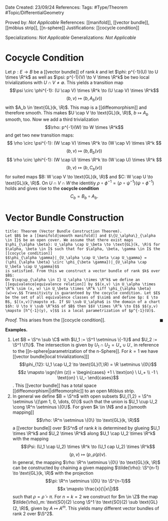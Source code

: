 <div class="topSpace"></div>

Date Created: 23/09/24
References: 
Tags: #Type/Theorem #Topic/DifferentialGeometry

Proved by: <i>Not Applicable</i>
References: [[manifold]], [[vector bundle]], [[möbius strip]], [[n-sphere]]
Justifications: [[cocycle condition]]

Specializations: <i>Not Applicable</i>
Generalizations: <i>Not Applicable</i>

# Cocycle Condition

Let $p: E \to B$ be a [[vector bundle]] of rank $k$ and let $\phi: p^{-1}(U) \to U \times \R^k$ as well as $\psi: p^{-1}(V) \to V \times \R^k$ be two local trivializations with $U \cap V \neq \emptyset$. This yields a transition map $$\psi \circ \phi^{-1}: (U \cap V) \times \R^k \to (U \cap V) \times \R^k$$ $$(b,v) \mapsto (b, A_b(v))$$ with $A_b \in \text{GL}(k, \R)$. This map is a [[diffeomorphism]] and therefore smooth. This makes $U \cap V \to \text{GL}(k, \R)$, $b \mapsto A_b$ smooth, too. Now we add a third trivialization $$\rho: p^{-1}(W) \to W \times \R^k$$ and get two new transition maps:
$$
\rho \circ \psi^{-1}: (W \cap V) \times \R^k \to (W \cap V) \times \R^k
$$
$$
(b, v) \mapsto (b, B_b(v))
$$
$$
\rho \circ \phi^{-1}: (W \cap U) \times \R^k \to (W \cap U) \times \R^k
$$
$$
(b,v) \mapsto (b, C_b(v))
$$
for suited maps $B: W \cap V \to \text{GL}(k, \R)$ and $C: W \cap U \to \text{GL}(k, \R)$. On $U \cap V \cap W$ the identitiy $\rho \circ \phi^{-1} = (\rho \circ \psi^{-1})(\psi \circ \phi^{-1})$ holds and gives rise to the __cocycle condition__
$$C_b = B_b \circ A_b.$$

# Vector Bundle Construction

``` ad-Theorem
title: Theorem (Vector Bundle Construction Theorem).
Let $B$ be a [[manifold|smooth manifold]] and $\{U_\alpha\}_{\alpha \in I}$ be an open cover. We assume that there exist maps $\phi_{\alpha \beta}: U_\alpha \cap U_\beta \to \text{GL}(k, \R)$ for $\alpha, \beta \in I$ such that for $\alpha, \beta, \gamma \in I$ the [[cocycle condition]]
$$\phi_{\alpha \gamma}|_{U_\alpha \cap U_\beta \cap U_\gamma} = (\phi_{\alpha \beta} \circ \phi_{\beta \gamma})|_{U_\alpha \cap U_\beta \cap U_\gamma}$$
is satisfied. From this we construct a vector bundle of rank $k$ over $B$:
On $\sqcup_{\alpha \in I} U_\alpha \times \R^k$ we define an [[equivalence|equivalence relation]] by $$(x,v) \in U_\alpha \times \R^k \sim (x, w) \in U_\beta \times \R^k \iff \phi_{\alpha \beta}(w)=v.$$ Transitivity is guaranteed by the cocycle condition. Let $E$ be the set of all equivalence classes of $\sim$ and define $p: E \to B$, $[(x,v)]\mapsto x$. If $U \sub U_\alpha$ is the domain of a chart $$h: U \to V \sub \R^k$$ of $B$ then $$V \times \R^k \to E$$ $$(y,v) \mapsto [h^{-1}(y), v]$$ is a local parametrization of $p^{-1}(U)$.
```

<i>Proof.</i>
This arises from the [[cocycle condition]].
<span style="float:right;">$\blacksquare$</span>

**Examples.**
1. Let $B = \S^n \sub \C$ with $U_1 := \S^1 \setminus \{-1\}$ and $U_2 := \S^1 \{1\}$. The intersection is given by $U_1 \cap U_2 = U_+ \cup U_-$ in reference to the [[n-sphere|parametrization of the n-Sphere]]. For $k=1$ we have [[vector bundle|local trivializations]]] $$\phi_{12}: U_1 \cap U_2 \to \text{GL}(1,\R) = \R \setminus \{0\}$$ $$z \mapsto \sgn(\Im (z)) = \begin{cases} +1 \ \text{on} \ U_+ \\ -1 \ \text{on} \ U_- \end{cases}$$. This [[vector bundle]] has a total space [[diffeomorphism||diffeomorphic]] to an open Möbius strip.
2. In general we define $B = \S^n$ with open subsets $U_{1,2} = \S^n \setminus \{(\pm 1, 0, \dots, 0)\}$ such that the union is $U_1 \cup U_2 \cong \R^n \setminus \{0\}$. For given $k \in \N$ and a [[smooth mapping]] $$\rho: \R^n \setminus \{0\} \to \text{GL}(k, \R)$$ a [[vector bundle]] over $\S^n$ of rank $k$ is determined by glueing $U_1 \times \R^k$ and $U_2 \times \R^k$ along $U_1 \cap U_2 \times \R^k$ with the mapping $$\Psi: (U_1 \cap U_2) \times \R^k \to (U_1 cap U_2) \times \R^k$$ $$(p,v) \mapsto (p, \rho(p)v).$$
		In general, the mapping $\rho: \R^n \setminus \{0\} \to \text{GL}(k, \R)$ can be constructed by chaining a given mapping $\tilde{\rho}: \S^{n-1} \to \text{GL}(k, \R)$ with the projection $$\pi: \R^n \setminus \{0\} \to \S^{n-1}$$ $$x \mapsto \frac{x}{\|x\|}$$ such that $\rho = \tilde{\rho} \circ \pi$.
		For $n=k=2$ we construct for $m \in \Z$ the map $\tilde{\rho}_m: \text{SO}(2) \cong \S^1 \to \text{SO}(2) \sub \text{GL}(2, \R)$, given by $A \mapsto A^m$. This yields many different vector bundles of rank $2$ over $\S^2$.